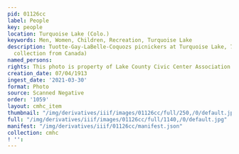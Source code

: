 ```yaml
---
pid: 01126cc
label: People
key: people
location: Turquoise Lake (Colo.)
keywords: Men, Women, Children, Recreation, Turquoise Lake
description: Tuotte-Gay-LaBelle-Coquozs picnickers at Turquoise Lake, 7/4/1913 (Prince
  collection from Canada)
named_persons: 
rights: This photo is property of Lake County Civic Center Association.
creation_date: 07/04/1913
ingest_date: '2021-03-30'
format: Photo
source: Scanned Negative
order: '1059'
layout: cmhc_item
thumbnail: "/img/derivatives/iiif/images/01126cc/full/250,/0/default.jpg"
full: "/img/derivatives/iiif/images/01126cc/full/1140,/0/default.jpg"
manifest: "/img/derivatives/iiif/01126cc/manifest.json"
collection: cmhc
! '': 
---
```

